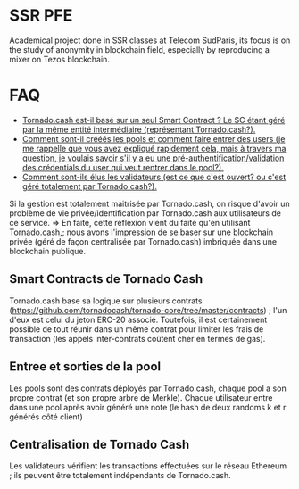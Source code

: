 # SSR PFE
Academical project done in SSR classes at Telecom SudParis, its focus is on the study of anonymity in blockchain field, especially by reproducing a mixer on Tezos blockchain.
# FAQ
- [Tornado.cash est-il basé sur un seul Smart Contract ? Le SC étant géré par la même entité intermédiaire (représentant Tornado.cash?).](#smart-contracts-de-tornado-cash)
- [Comment sont-il crééés les pools et comment faire entrer des users (je me rappelle que vous avez expliqué rapidement cela, mais à travers ma question, je voulais savoir s'il y a eu une pré-authentification/validation des crédentials du user qui veut rentrer dans le pool?).](#entree-et-sorties-de-la-pool)
- [Comment sont-ils élus les validateurs (est ce que c'est ouvert? ou c'est géré totalement par Tornado.cash?).](#centralisation-de-tornado-cash)

Si la gestion est totalement maitrisée par Tornado.cash, on risque d'avoir un problème de vie privée/identification par Tornado.cash aux utilisateurs de ce service. => En faite, cette réflexion vient du faite qu'en utilisant Tornado.cash,; nous avons l'impression de se baser sur une blockchain privée (géré de façon centralisée par Tornado.cash) imbriquée dans une blockchain publique.

## Smart Contracts de Tornado Cash
Tornado.cash base sa logique sur plusieurs contrats (https://github.com/tornadocash/tornado-core/tree/master/contracts) ; l'un d'eux est celui du jeton ERC-20 associé. Toutefois, il est certainement possible de tout réunir dans un même contrat pour limiter les frais de transaction (les appels inter-contrats coûtent cher en termes de gas).

## Entree et sorties de la pool
Les pools sont des contrats déployés par Tornado.cash, chaque pool a son propre contrat (et son propre arbre de Merkle).
Chaque utilisateur entre dans une pool après avoir généré une note (le hash de deux randoms k et r générés côté client)

## Centralisation de Tornado Cash
Les validateurs vérifient les transactions effectuées sur le réseau Ethereum ; ils peuvent être totalement indépendants de Tornado.cash. 
